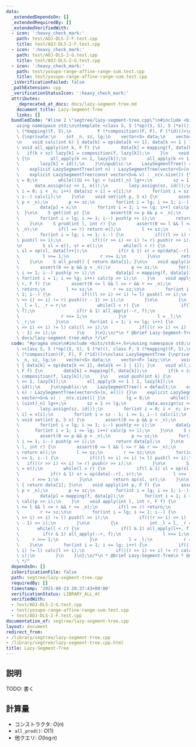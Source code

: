 ```yaml
---
data:
  _extendedDependsOn: []
  _extendedRequiredBy: []
  _extendedVerifiedWith:
  - icon: ':heavy_check_mark:'
    path: test/AOJ-DLS-2-F.test.cpp
    title: test/AOJ-DLS-2-F.test.cpp
  - icon: ':heavy_check_mark:'
    path: test/AOJ-DLS-2-G.test.cpp
    title: test/AOJ-DLS-2-G.test.cpp
  - icon: ':heavy_check_mark:'
    path: test/yosupo-range-affine-range-sum.test.cpp
    title: test/yosupo-range-affine-range-sum.test.cpp
  _isVerificationFailed: false
  _pathExtension: cpp
  _verificationStatusIcon: ':heavy_check_mark:'
  attributes:
    _deprecated_at_docs: docs/lazy-segment-tree.md
    document_title: Lazy-Segment-Tree
    links: []
  bundledCode: "#line 2 \"segtree/lazy-segment-tree.cpp\"\n#include <bits/stdc++.h>\n\
    using namespace std;\n\ntemplate <class S, S (*op)(S, S), S (*e)(), class F, S\
    \ (*mapping)(F, S),\n          F (*composition)(F, F), F (*id)()>\nclass LazySegmentTree\
    \ {\nprivate:\n    int _n, sz, lg;\n    vector<S> data;\n    vector<F> lazy;\n\
    \n    void calc(int k) { data[k] = op(data[k << 1], data[k << 1 | 1]); }\n   \
    \ void all_apply(int k, F f) {\n        data[k] = mapping(f, data[k]);\n     \
    \   if(k < sz) lazy[k] = composition(f, lazy[k]);\n    }\n    void push(int k)\
    \ {\n        all_apply(k << 1, lazy[k]);\n        all_apply(k << 1 | 1, lazy[k]);\n\
    \        lazy[k] = id();\n    }\n\npublic:\n    LazySegmentTree() = default;\n\
    \    explicit LazySegmentTree(int n) : LazySegmentTree(vector<S>(n, e())) {}\n\
    \    explicit LazySegmentTree(const vector<S>& v) : _n(v.size()) {\n        lg\
    \ = 0;\n        while((1U << lg) < (uint)_n) lg++;\n        sz = 1 << lg;\n  \
    \      data.assign(sz << 1, e());\n        lazy.assign(sz, id());\n        for(int\
    \ i = 0; i < _n; i++) data[sz + i] = v[i];\n        for(int i = sz - 1; i >= 1;\
    \ i--) calc(i);\n    }\n\n    void set(int p, S x) {\n        assert(0 <= p &&\
    \ p < _n);\n        p += sz;\n        for(int i = lg; i >= 1; i--) push(p >> i);\n\
    \        data[p] = x;\n        for(int i = 1; i <= lg; i++) calc(p >> i);\n  \
    \  }\n\n    S get(int p) {\n        assert(0 <= p && p < _n);\n        p += sz;\n\
    \        for(int i = lg; i >= 1; i--) push(p >> i);\n        return data[p];\n\
    \    }\n\n    S prod(int l, int r) {\n        assert(0 <= l && l <= r && r <=\
    \ _n);\n        if(l == r) return e();\n        l += sz;\n        r += sz;\n\n\
    \        for(int i = lg; i >= 1; i--) {\n            if(((l >> i) << i) != l)\
    \ push(l >> i);\n            if(((r >> i) << i) != r) push(r >> i);\n        }\n\
    \n        S sl = e(), sr = e();\n        while(l < r) {\n            if(l & 1)\
    \ sl = op(sl, data[l++]);\n            if(r & 1) sr = op(data[--r], sr);\n   \
    \         l >>= 1;\n            r >>= 1;\n        }\n\n        return op(sl, sr);\n\
    \    }\n\n    S all_prod() { return data[1]; }\n\n    void apply(int p, F f) {\n\
    \        assert(0 <= p && p < _n);\n        p += sz;\n        for(int i = lg;\
    \ i >= 1; i--) push(p >> i);\n        data[p] = mapping(f, data[p]);\n       \
    \ for(int i = 1; i <= lg; i++) calc(p >> i);\n    }\n    void apply(int l, int\
    \ r, F f) {\n        assert(0 <= l && l <= r && r <= _n);\n        if(l == r)\
    \ return;\n        l += sz;\n        r += sz;\n\n        for(int i = lg; i >=\
    \ 1; i--) {\n            if(((l >> i) << i) != l) push(l >> i);\n            if(((r\
    \ >> i) << i) != r) push((r - 1) >> i);\n        }\n\n        {\n            int\
    \ _l = l, _r = r;\n            while(l < r) {\n                if(l & 1) all_apply(l++,\
    \ f);\n                if(r & 1) all_apply(--r, f);\n                l >>= 1;\n\
    \                r >>= 1;\n            }\n            l = _l;\n            r =\
    \ _r;\n        }\n\n        for(int i = 1; i <= lg; i++) {\n            if(((l\
    \ >> i) << i) != l) calc(l >> i);\n            if(((r >> i) << i) != r) calc((r\
    \ - 1) >> i);\n        }\n    }\n};\n/*\n * @brief Lazy-Segment-Tree\n * @docs\
    \ docs/lazy-segment-tree.md\n */\n"
  code: "#pragma once\n#include <bits/stdc++.h>\nusing namespace std;\n\ntemplate\
    \ <class S, S (*op)(S, S), S (*e)(), class F, S (*mapping)(F, S),\n          F\
    \ (*composition)(F, F), F (*id)()>\nclass LazySegmentTree {\nprivate:\n    int\
    \ _n, sz, lg;\n    vector<S> data;\n    vector<F> lazy;\n\n    void calc(int k)\
    \ { data[k] = op(data[k << 1], data[k << 1 | 1]); }\n    void all_apply(int k,\
    \ F f) {\n        data[k] = mapping(f, data[k]);\n        if(k < sz) lazy[k] =\
    \ composition(f, lazy[k]);\n    }\n    void push(int k) {\n        all_apply(k\
    \ << 1, lazy[k]);\n        all_apply(k << 1 | 1, lazy[k]);\n        lazy[k] =\
    \ id();\n    }\n\npublic:\n    LazySegmentTree() = default;\n    explicit LazySegmentTree(int\
    \ n) : LazySegmentTree(vector<S>(n, e())) {}\n    explicit LazySegmentTree(const\
    \ vector<S>& v) : _n(v.size()) {\n        lg = 0;\n        while((1U << lg) <\
    \ (uint)_n) lg++;\n        sz = 1 << lg;\n        data.assign(sz << 1, e());\n\
    \        lazy.assign(sz, id());\n        for(int i = 0; i < _n; i++) data[sz +\
    \ i] = v[i];\n        for(int i = sz - 1; i >= 1; i--) calc(i);\n    }\n\n   \
    \ void set(int p, S x) {\n        assert(0 <= p && p < _n);\n        p += sz;\n\
    \        for(int i = lg; i >= 1; i--) push(p >> i);\n        data[p] = x;\n  \
    \      for(int i = 1; i <= lg; i++) calc(p >> i);\n    }\n\n    S get(int p) {\n\
    \        assert(0 <= p && p < _n);\n        p += sz;\n        for(int i = lg;\
    \ i >= 1; i--) push(p >> i);\n        return data[p];\n    }\n\n    S prod(int\
    \ l, int r) {\n        assert(0 <= l && l <= r && r <= _n);\n        if(l == r)\
    \ return e();\n        l += sz;\n        r += sz;\n\n        for(int i = lg; i\
    \ >= 1; i--) {\n            if(((l >> i) << i) != l) push(l >> i);\n         \
    \   if(((r >> i) << i) != r) push(r >> i);\n        }\n\n        S sl = e(), sr\
    \ = e();\n        while(l < r) {\n            if(l & 1) sl = op(sl, data[l++]);\n\
    \            if(r & 1) sr = op(data[--r], sr);\n            l >>= 1;\n       \
    \     r >>= 1;\n        }\n\n        return op(sl, sr);\n    }\n\n    S all_prod()\
    \ { return data[1]; }\n\n    void apply(int p, F f) {\n        assert(0 <= p &&\
    \ p < _n);\n        p += sz;\n        for(int i = lg; i >= 1; i--) push(p >> i);\n\
    \        data[p] = mapping(f, data[p]);\n        for(int i = 1; i <= lg; i++)\
    \ calc(p >> i);\n    }\n    void apply(int l, int r, F f) {\n        assert(0\
    \ <= l && l <= r && r <= _n);\n        if(l == r) return;\n        l += sz;\n\
    \        r += sz;\n\n        for(int i = lg; i >= 1; i--) {\n            if(((l\
    \ >> i) << i) != l) push(l >> i);\n            if(((r >> i) << i) != r) push((r\
    \ - 1) >> i);\n        }\n\n        {\n            int _l = l, _r = r;\n     \
    \       while(l < r) {\n                if(l & 1) all_apply(l++, f);\n       \
    \         if(r & 1) all_apply(--r, f);\n                l >>= 1;\n           \
    \     r >>= 1;\n            }\n            l = _l;\n            r = _r;\n    \
    \    }\n\n        for(int i = 1; i <= lg; i++) {\n            if(((l >> i) <<\
    \ i) != l) calc(l >> i);\n            if(((r >> i) << i) != r) calc((r - 1) >>\
    \ i);\n        }\n    }\n};\n/*\n * @brief Lazy-Segment-Tree\n * @docs docs/lazy-segment-tree.md\n\
    \ */"
  dependsOn: []
  isVerificationFile: false
  path: segtree/lazy-segment-tree.cpp
  requiredBy: []
  timestamp: '2021-06-23 20:37:43+09:00'
  verificationStatus: LIBRARY_ALL_AC
  verifiedWith:
  - test/AOJ-DLS-2-G.test.cpp
  - test/yosupo-range-affine-range-sum.test.cpp
  - test/AOJ-DLS-2-F.test.cpp
documentation_of: segtree/lazy-segment-tree.cpp
layout: document
redirect_from:
- /library/segtree/lazy-segment-tree.cpp
- /library/segtree/lazy-segment-tree.cpp.html
title: Lazy-Segment-Tree
---
```

## 説明

TODO: 書く

## 計算量

- コンストラクタ: $O(n)$
- `all_prod()`: $O(1)$
- 他クエリ: $O(\log n)$